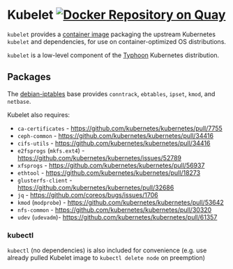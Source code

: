 # Kubelet [![Docker Repository on Quay](https://quay.io/repository/poseidon/kubelet/status "Image Repository on Quay")](https://quay.io/repository/poseidon/kubelet)

`kubelet` provides a [container image](https://quay.io/repository/poseidon/kubelet) packaging the upstream Kubernetes `kubelet` and dependencies, for use on container-optimized OS distributions.

`kubelet` is a low-level component of the [Typhoon](https://github.com/poseidon/typhoon) Kubernetes distribution.

## Packages

The [debian-iptables](https://github.com/kubernetes/kubernetes/tree/master/build/debian-iptables) base provides `conntrack`, `ebtables`, `ipset`, `kmod`, and `netbase`.

Kubelet also requires:

* `ca-certificates` - https://github.com/kubernetes/kubernetes/pull/7755
* `ceph-common` - https://github.com/kubernetes/kubernetes/pull/34416
* `cifs-utils` - https://github.com/kubernetes/kubernetes/pull/34416
* `e2fsprogs` (`mkfs.ext4`) - https://github.com/kubernetes/kubernetes/issues/52789
* `xfsprogs` - https://github.com/kubernetes/kubernetes/pull/56937
* `ethtool` - https://github.com/kubernetes/kubernetes/pull/18273
* `glusterfs-client` - https://github.com/kubernetes/kubernetes/pull/32686
* `jq` - https://github.com/coreos/bugs/issues/1706
* `kmod` (`modprobe`) - https://github.com/kubernetes/kubernetes/pull/53642
* `nfs-common` - https://github.com/kubernetes/kubernetes/pull/30320
* `udev` (`udevadm`)- https://github.com/kubernetes/kubernetes/pull/61357

### kubectl

`kubectl` (no dependencies) is also included for convenience (e.g. use already pulled Kubelet image to `kubectl delete node` on preemption)

